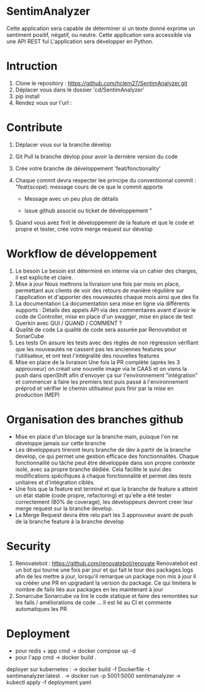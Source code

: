 # SentimAnalyzer
Cette application sera capable de déterminer si un texte donné exprime un sentiment positif, négatif, ou neutre. Cette application sera accessible via une API REST ful
L'application sera développer en Python.


# Intruction 

1. Clone le repository : https://github.com/hclem27/SentimAnalyzer.git
2. Déplacer vous dans le dossier 'cd/SentimAnalyzer'
3. pip install 
4. Rendez vous sur l'url : 

# Contribute 

1. Déplacer vous sur la branche dévelop
2. Git Pull la branche dévlop pour avoir la dernière version du code
3. Crée votre branche de développement 'feat/fonctionality'
4. Chaque commit devra respecter lee principe du conventionnal commit :
    "feat(scope): message cours de ce que le commit apporte 

    - Message avec un peu plus de détails

    - issue github associé ou ticket de développement
    " 
5. Quand vous avez finit le développement de la feature et que le code et propre et tester, crée votre merge request sur dévelop

# Workflow de développement 


1) Le besoin
Le besoin est déterminé en interne via un cahier des charges, il est explicite et claire. 
2) Mise à jour
Nous mettrons la livraison une fois par mois en place, permettant aux clients de voir des retours de manière régulière sur l'application et d'apporter des nouveautés chaque mois ainsi que des fix
3) La documentation
La documentation sera mise en ligne via différents supports : Détails des appels API via des commentaires avant d'avoir le code de Controller, mise en place d'un swagger, mise en place de test Guerkin avec QUI / QUAND / COMMENT ? 
4) Qualité de code
La qualité de code sera assurée par Renovatebot et SonarCube 
5) Les tests
On assure les tests avec des règles de non régression vérifiant que les nouveautés ne cassent pas les anciennes features pour l'utilisateur, et ont test l'intégralité des nouvelles features
6) Mise en place de la livraison
Une fois la PR complète (après les 3 approuveur) on créait une nouvelle image via le CAAS 
et on viens la push dans openShift afin d'envoyer ça sur l'environnement "intégration" et commencer à faire les premiers test puis passé à l'environnement préprod et vérifier le chemin utilisateur puis finir par la mise en production (MEP) 


# Organisation des branches github 

- Mise en place d'un blocage sur la branche main, puisque l'on ne développe jamais sur cette branche
- Les développeurs tireront leurs branche de dev à partir de la branche develop, ce qui permet une gestion efficace des fonctionnalités. Chaque fonctionnalité ou tâche peut être développée dans son propre contexte isolé, avec sa propre branche dédiée. Cela facilite le suivi des modifications spécifiques à chaque fonctionnalité et permet des tests unitaires et     d'intégration ciblés.
- Une fois que la feature est terminé et que la branche de feature a atteint un état stable (code propre, refactoring) et qu'elle a été tester correctement (80% de coverage), les développeurs devront creer leur merge request sur la branche develop.
- La Merge Request devra être relu part les 3 approuveur avant de push de la branche feature à la branche develop

# Security 

1. Renovatebot : https://github.com/renovatebot/renovate
Renovatebot est un bot qui tourne une fois par jour et qui fait le tour des packages.logs afin de les mettre à jour, lorsqu'il remarque un package non mis à jour il va crééer une PR en upgradant la version du package. Ce qui limitera le nombre de fails liés aux packages en les maintenant à jour
2. Sonarcube
Sonarcube va lire le code statique et faire des remontées sur les fails / améliorations de code ... 
Il est lié au CI et commente automatiques les PR 


# Deployment 
- pour redis + app
cmd -> docker compose up -d
- pour l'app
cmd -> docker build .

deployer sur kubernetes : 
-> docker build -f Dockerfile -t sentimanalyzer:latest . 
-> docker run -p 5001:5000 sentimanalyzer
-> kubectl apply -f deployment.yaml  

